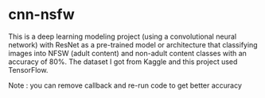 # cnn-nsfw
This is a deep learning modeling project (using a convolutional neural network) with ResNet as a pre-trained model or architecture that classifying images into NFSW (adult content) and non-adult content classes with an accuracy of 80%. The dataset I got from Kaggle and this project used TensorFlow.

Note : you can remove callback and re-run code to get better accuracy
